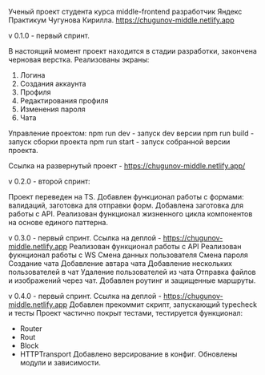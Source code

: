 Ученый проект студента курса middle-frontend разработчик Яндекс Практикум Чугунова Кирилла.
https://chugunov-middle.netlify.app

v 0.1.0 - первый спринт.

В настоящий момент проект находится в стадии разработки, закончена черновая верстка.
Реализованы экраны:

1. Логина
2. Создания аккаунта
3. Профиля
4. Редактирования профиля
5. Изменения пароля
6. Чата

Управление проектом:
npm run dev - запуск dev версии
npm run build - запуск сборки проекта
npm run start - запуск собранной версии проекта.

Ссылка на развернутый проект - https://chugunov-middle.netlify.app/

v 0.2.0 - второй спринт:

Проект переведен на TS.
Добавлен функционал работы с формами: валидаций, заготовка для отправки форм.
Добавлена заготовка для работы с API.
Реализован функционал жизненного цикла компонентов на основе единого паттерна.

v 0.3.0 - первый спринт.
Ссылка на деплой - https://chugunov-middle.netlify.app
Реализован функционал работы с API
Реализован фукнционал работы с WS
Смена данных пользователя
Смена пароля
Создание чата
Добавление автара чата
Добавление нескольких пользователей в чат
Удаление пользователей из чата
Отправка файлов и изображений через чат.
Добавлен роутинг и защищенные маршруты.

v 0.4.0 - первый спринт.
Ссылка на деплой - https://chugunov-middle.netlify.app
Добавлен прекоммит скрипт, запускающий typecheck и тесты
Проект частично покрыт тестами, тестируется функционал:
* Router
* Rout
* Block
* HTTPTransport
Добавлено версирование в конфиг.
Обновлены модули и зависимости. 


